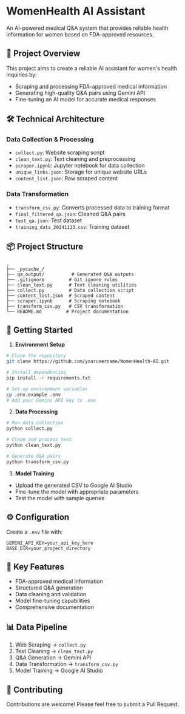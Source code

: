 # WomenHealth AI Assistant

An AI-powered medical Q&A system that provides reliable health information for women based on FDA-approved resources.

## 🌟 Project Overview

This project aims to create a reliable AI assistant for women's health inquiries by:
- Scraping and processing FDA-approved medical information
- Generating high-quality Q&A pairs using Gemini API
- Fine-tuning an AI model for accurate medical responses

## 🛠️ Technical Architecture

### Data Collection & Processing
- `collect.py`: Website scraping script
- `clean_text.py`: Text cleaning and preprocessing
- `scraper.ipynb`: Jupyter notebook for data collection
- `unique_links.json`: Storage for unique website URLs
- `content_list.json`: Raw scraped content

### Data Transformation
- `transform_csv.py`: Converts processed data to training format
- `final_filtered_qa.json`: Cleaned Q&A pairs
- `test_qa.json`: Test dataset
- `training_data_20241113.csv`: Training dataset

## 📦 Project Structure
```
.
├── _pycache_/
├── qa_output/          # Generated Q&A outputs
├── .gitignore         # Git ignore rules
├── clean_text.py      # Text cleaning utilities
├── collect.py         # Data collection script
├── content_list.json  # Scraped content
├── scraper.ipynb      # Scraping notebook
├── transform_csv.py   # CSV transformation
└── README.md         # Project documentation
```

## 🚀 Getting Started

1. **Environment Setup**
```bash
# Clone the repository
git clone https://github.com/yourusername/WomenHealth-AI.git

# Install dependencies
pip install -r requirements.txt

# Set up environment variables
cp .env.example .env
# Add your Gemini API key to .env
```

2. **Data Processing**
```bash
# Run data collection
python collect.py

# Clean and process text
python clean_text.py

# Generate Q&A pairs
python transform_csv.py
```

3. **Model Training**
- Upload the generated CSV to Google AI Studio
- Fine-tune the model with appropriate parameters
- Test the model with sample queries

## ⚙️ Configuration

Create a `.env` file with:
```
GEMINI_API_KEY=your_api_key_here
BASE_DIR=your_project_directory
```

## 🔑 Key Features

- FDA-approved medical information
- Structured Q&A generation
- Data cleaning and validation
- Model fine-tuning capabilities
- Comprehensive documentation

## 📊 Data Pipeline

1. Web Scraping → `collect.py`
2. Text Cleaning → `clean_text.py`
3. Q&A Generation → Gemini API
4. Data Transformation → `transform_csv.py`
5. Model Training → Google AI Studio

## 🤝 Contributing

Contributions are welcome! Please feel free to submit a Pull Request.
